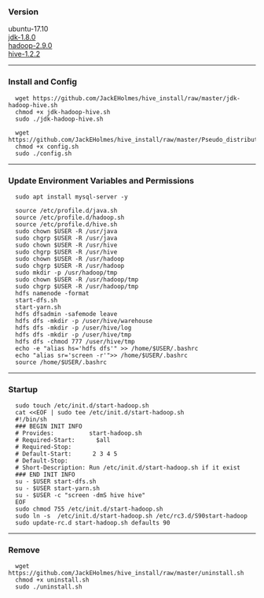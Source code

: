 ### Version
      
   ubuntu-17.10  
   [jdk-1.8.0](http://www.oracle.com/technetwork/java/javase/downloads/jdk8-downloads-2133151.html)  
   [hadoop-2.9.0](http://mirrors.tuna.tsinghua.edu.cn/apache/hadoop/common/hadoop-2.9.0/)  
   [hive-1.2.2](https://mirrors.tuna.tsinghua.edu.cn/apache/hive/hive-1.2.2/)  


* * *

### Install and Config

      wget https://github.com/JackEHolmes/hive_install/raw/master/jdk-hadoop-hive.sh
      chmod +x jdk-hadoop-hive.sh  
      sudo ./jdk-hadoop-hive.sh 

      wget https://github.com/JackEHolmes/hive_install/raw/master/Pseudo_distributed/config.sh  
      chmod +x config.sh  
      sudo ./config.sh  

  
* * *

### Update Environment Variables and Permissions
      sudo apt install mysql-server -y

      source /etc/profile.d/java.sh  
      source /etc/profile.d/hadoop.sh  
      source /etc/profile.d/hive.sh 
      sudo chown $USER -R /usr/java
      sudo chgrp $USER -R /usr/java
      sudo chown $USER -R /usr/hive
      sudo chgrp $USER -R /usr/hive
      sudo chown $USER -R /usr/hadoop
      sudo chgrp $USER -R /usr/hadoop
      sudo mkdir -p /usr/hadoop/tmp
      sudo chown $USER -R /usr/hadoop/tmp
      sudo chgrp $USER -R /usr/hadoop/tmp
      hdfs namenode -format
      start-dfs.sh
      start-yarn.sh
      hdfs dfsadmin -safemode leave
      hdfs dfs -mkdir -p /user/hive/warehouse
      hdfs dfs -mkdir -p /user/hive/log
      hdfs dfs -mkdir -p /user/hive/tmp
      hdfs dfs -chmod 777 /user/hive/tmp
      echo -e "alias hs='hdfs dfs'" >> /home/$USER/.bashrc
      echo "alias sr='screen -r'">> /home/$USER/.bashrc
      source /home/$USER/.bashrc

* * *
### Startup
      
      sudo touch /etc/init.d/start-hadoop.sh
      cat <<EOF | sudo tee /etc/init.d/start-hadoop.sh
      #!/bin/sh
      ### BEGIN INIT INFO
      # Provides:          start-hadoop.sh
      # Required-Start:      $all
      # Required-Stop:
      # Default-Start:      2 3 4 5
      # Default-Stop:
      # Short-Description: Run /etc/init.d/start-hadoop.sh if it exist
      ### END INIT INFO
      su - $USER start-dfs.sh
      su - $USER start-yarn.sh
      su - $USER -c "screen -dmS hive hive"
      EOF
      sudo chmod 755 /etc/init.d/start-hadoop.sh
      sudo ln -s  /etc/init.d/start-hadoop.sh /etc/rc3.d/S90start-hadoop
      sudo update-rc.d start-hadoop.sh defaults 90



* * *
### Remove
     
      wget https://github.com/JackEHolmes/hive_install/raw/master/uninstall.sh  
      chmod +x uninstall.sh  
      sudo ./uninstall.sh   

